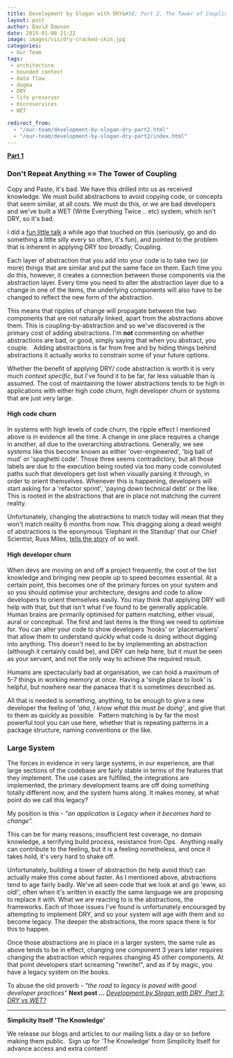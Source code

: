 ```yaml
---
title: Development by Slogan with DRY&#58; Part 2, The Tower of Coupling
layout: post
author: David Dawson
date: 2015-01-08 21:22
image: images/vis/dry-cracked-skin.jpg
categories:
 - Our Team
tags:
 - architecture
 - bounded context
 - data flow
 - dogma
 - DRY
 - life preserver
 - microservices
 - WET

redirect_from: 
  - "/our-team/development-by-slogan-dry-part2.html"
  - "/our-team/development-by-slogan-dry-part2/index.html"
---
```

<strong><a title="Development by Slogan:Part 1, Really DRY" href="/our-team/development-by-slogan-dry-part1/">Part 1</a></strong>
<h3>Don't Repeat Anything == The Tower of Coupling</h3>
Copy and Paste, it's bad. We have this drilled into us as received knowledge. We must build abstractions to avoid copying code, or concepts that seem similar, at all costs. We must do this, or we are bad developers and we've built a WET (Write Everything Twice .. etc) system, which isn't DRY, so it's bad.

I did a <a href="https://skillsmatter.com/skillscasts/4278-development-in-the-large-musings-on-maintaining-a-healthy-codebase-over-the-years" target="_blank">fun little talk</a> a while ago that touched on this (seriously, go and do something a little silly every so often, it's fun), and pointed to the problem that is inherent in applying DRY too broadly; Coupling.

Each layer of abstraction that you add into your code is to take two (or more) things that are similar and put the same face on them. Each time you do this, however, it creates a connection between those components via the abstraction layer. Every time you need to alter the abstraction layer due to a change in one of the items, the underlying components will also have to be changed to reflect the new form of the abstraction.

This means that ripples of change will propagate between the two components that are not naturally linked, apart from the abstractions above them. This is coupling-by-abstraction and so we've discovered is the primary cost of adding abstractions. I'm <strong>not</strong> commenting on whether abstractions are bad, or good, simply saying that when you abstract, you couple.   Adding abstractions is far from free and by hiding things behind abstractions it actually works to constrain some of your future options.

Whether the benefit of applying DRY/ code abstraction is worth it is very much <em>context specific</em>, but I've found it to be far, far less valuable than is assumed. The cost of maintaining the tower abstractions tends to be high in applications with either high code churn, high developer churn or systems that are just very large.
<h4><strong>High code churn</strong></h4>
In systems with high levels of code churn, the ripple effect I mentioned above is in evidence all the time. A change in one place requires a change in another, all due to the overarching abstractions. Generally, we see systems like this become known as either 'over-engineered', 'big ball of mud' or 'spaghetti code'. Those three seems contradictory, but all those labels are due to the execution being routed via too many code convoluted paths such that developers get lost when visually parsing it through, in order to orient themselves. Whenever this is happening, developers will start asking for a 'refactor sprint', 'paying down technical debt' or the like. This is rooted in the abstractions that are in place not matching the current reality.

Unfortunately, changing the abstractions to match today will mean that they won't match reality 6 months from now. This dragging along a dead weight of abstractions is the eponymous 'Elephant in the Standup' that our Chief Scientist, Russ Miles, <a href="https://skillsmatter.com/skillscasts/5190-russ-miles" target="_blank">tells the story</a> of so well.
<h4>High developer churn</h4>
When devs are moving on and off a project frequently, the cost of the list knowledge and bringing new people up to speed becomes essential. At a certain point, this becomes one of the primary forces on your system and so you should optimise your architecture, designs and code to allow developers to orient themselves easily. You may think that applying DRY will help with that, but that isn't what I've found to be generally applicable. Human brains are primarily optimised for pattern matching, either visual, aural or conceptual. The first and last items is the thing we need to optimise for. You can alter your code to show developers 'hooks' or 'placemarkers' that allow them to understand quickly what code is doing without digging into anything. This doesn't need to be by implementing an abstraction (although it certainly could be), and DRY can help here, but it must be seen as your servant, and not the only way to achieve the required result.

Humans are spectacularly bad at organisation, we can hold a maximum of 5-7 things in working memory at once. Having a 'single place to look' is helpful, but nowhere near the panacea that it is sometimes described as.

All that is needed is something, anything, to be enough to give a new developer the feeling of <em>'aha, I know what this must be doing'</em>, and give that to them as quickly as possible.  Pattern matching is by far the most powerful tool you can use here, whether that is repeating patterns in a package structure, naming conventions or the like.
<h3>Large System</h3>
The forces in evidence in very large systems, in our experience, are that large sections of the codebase are fairly stable in terms of the features that they implement. The use cases are fulfilled, the integrations are implemented, the primary development teams are off doing something totally different now, and the system hums along. It makes money, at what point do we call this legacy?

My position is this - <em>"an application is Legacy when it becomes hard to change".</em>

This can be for many reasons; insufficient test coverage, no domain knowledge, a terrifying build process, resistance from Ops.  Anything really can contribute to the feeling, but it is a feeling nonetheless, and once it takes hold, it's very hard to shake off.

Unfortunately, building a tower of abstraction (to help avoid this!) can actually make this come about faster. As I mentioned above, abstractions tend to age fairly badly. We've all seen code that we look at and go 'eww, so old!', often when it's written in exactly the same language we are proposing to replace it with. What we are reacting to is the abstractions, the frameworks. Each of those issues I've found is unfortunately encouraged by attempting to implement DRY, and so your system will age with them and so become legacy. The deeper the abstractions, the more space there is for this to happen.

Once those abstractions are in place in a larger system, the same rule as above tends to be in effect, changing one component 3 years later requires changing the abstraction which requires changing 45 other components. At that point developers start screaming "rewrite!", and as if by magic, you have a legacy system on the books.

To abuse the old proverb - <em>"the road to legacy is paved with good developer practices"</em>
<strong>Next post ... </strong><a title="Development by Slogan with DRY: Part 3, DRY vs WET" href="/our-team/development-by-slogan-dry-part3/"><em>Development by Slogan with DRY, Part 3: DRY vs WET?</em></a>

<hr />

<strong>Simplicity Itself 'The Knowledge'</strong>

We release our blogs and articles to our mailing lists a day or so before making them public.  Sign up for 'The Knowledge' from Simplicity Itself for advance access and extra content!
